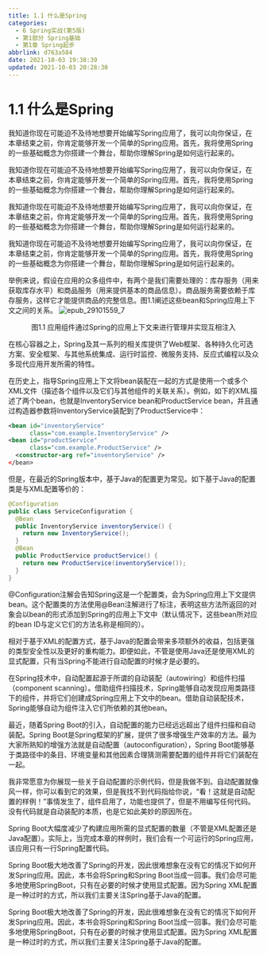 ```yaml
---
title: 1.1 什么是Spring
categories: 
  - 6 Spring实战(第5版)
  - 第1部分 Spring基础
  - 第1章 Spring起步
abbrlink: d763a584
date: 2021-10-03 19:38:39
updated: 2021-10-03 20:28:30
---
```

# 1.1 什么是Spring
我知道你现在可能迫不及待地想要开始编写Spring应用了，我可以向你保证，在本章结束之前，你肯定能够开发一个简单的Spring应用。首先，我将使用Spring的一些基础概念为你搭建一个舞台，帮助你理解Spring是如何运行起来的。

我知道你现在可能迫不及待地想要开始编写Spring应用了，我可以向你保证，在本章结束之前，你肯定能够开发一个简单的Spring应用。首先，我将使用Spring的一些基础概念为你搭建一个舞台，帮助你理解Spring是如何运行起来的。

我知道你现在可能迫不及待地想要开始编写Spring应用了，我可以向你保证，在本章结束之前，你肯定能够开发一个简单的Spring应用。首先，我将使用Spring的一些基础概念为你搭建一个舞台，帮助你理解Spring是如何运行起来的。

我知道你现在可能迫不及待地想要开始编写Spring应用了，我可以向你保证，在本章结束之前，你肯定能够开发一个简单的Spring应用。首先，我将使用Spring的一些基础概念为你搭建一个舞台，帮助你理解Spring是如何运行起来的。

举例来说，假设在应用的众多组件中，有两个是我们需要处理的：库存服务（用来获取库存水平）和商品服务（用来提供基本的商品信息）。商品服务需要依赖于库存服务，这样它才能提供商品的完整信息。图1.1阐述这些bean和Spring应用上下文之间的关系。
![epub_29101559_7](https://gitee.com/XiaoLan223/images/raw/master/Blog/Sum/20211003193429.jpeg)

<center>图1.1 应用组件通过Spring的应用上下文来进行管理并实现互相注入</center>

在核心容器之上，Spring及其一系列的相关库提供了Web框架、各种持久化可选方案、安全框架、与其他系统集成、运行时监控、微服务支持、反应式编程以及众多现代应用开发所需的特性。

在历史上，指导Spring应用上下文将bean装配在一起的方式是使用一个或多个XML文件（描述各个组件以及它们与其他组件的关联关系）。例如，如下的XML描述了两个bean，也就是InventoryService bean和ProductService bean，并且通过构造器参数将InventoryService装配到了ProductService中：
```xml
<bean id="inventoryService"
      class="com.example.InventoryService" />
<bean id="productService"
      class="com.example.ProductService" />
  <constructor-arg ref="inventoryService" />
</bean>
```
但是，在最近的Spring版本中，基于Java的配置更为常见。如下基于Java的配置类是与XML配置等价的：
```java
@Configuration
public class ServiceConfiguration {
  @Bean
  public InventoryService inventoryService() {
    return new InventoryService();
  }
  @Bean
  public ProductService productService() {
    return new ProductService(inventoryService());
  }
}
```
@Configuration注解会告知Spring这是一个配置类，会为Spring应用上下文提供bean。这个配置类的方法使用@Bean注解进行了标注，表明这些方法所返回的对象会以bean的形式添加到Spring的应用上下文中（默认情况下，这些bean所对应的bean ID与定义它们的方法名称是相同的）。

相对于基于XML的配置方式，基于Java的配置会带来多项额外的收益，包括更强的类型安全性以及更好的重构能力。即便如此，不管是使用Java还是使用XML的显式配置，只有当Spring不能进行自动配置的时候才是必要的。

在Spring技术中，自动配置起源于所谓的自动装配（autowiring）和组件扫描（component scanning）。借助组件扫描技术，Spring能够自动发现应用类路径下的组件，并将它们创建成Spring应用上下文中的bean。借助自动装配技术，Spring能够自动为组件注入它们所依赖的其他bean。

最近，随着Spring Boot的引入，自动配置的能力已经远远超出了组件扫描和自动装配。Spring Boot是Spring框架的扩展，提供了很多增强生产效率的方法。最为大家所熟知的增强方法就是自动配置（autoconfiguration），Spring Boot能够基于类路径中的条目、环境变量和其他因素合理猜测需要配置的组件并将它们装配在一起。

我非常愿意为你展现一些关于自动配置的示例代码，但是我做不到。自动配置就像风一样，你可以看到它的效果，但是我找不到代码指给你说，“看！这就是自动配置的样例！”事情发生了，组件启用了，功能也提供了，但是不用编写任何代码。没有代码就是自动装配的本质，也是它如此美妙的原因所在。

Spring Boot大幅度减少了构建应用所需的显式配置的数量（不管是XML配置还是Java配置）。实际上，当完成本章的样例时，我们会有一个可运行的Spring应用，该应用只有一行Spring配置代码。

Spring Boot极大地改善了Spring的开发，因此很难想象在没有它的情况下如何开发Spring应用。因此，本书会将Spring和Spring Boot当成一回事。我们会尽可能多地使用SpringBoot，只有在必要的时候才使用显式配置。因为Spring XML配置是一种过时的方式，所以我们主要关注Spring基于Java的配置。

Spring Boot极大地改善了Spring的开发，因此很难想象在没有它的情况下如何开发Spring应用。因此，本书会将Spring和Spring Boot当成一回事。我们会尽可能多地使用SpringBoot，只有在必要的时候才使用显式配置。因为Spring XML配置是一种过时的方式，所以我们主要关注Spring基于Java的配置。
